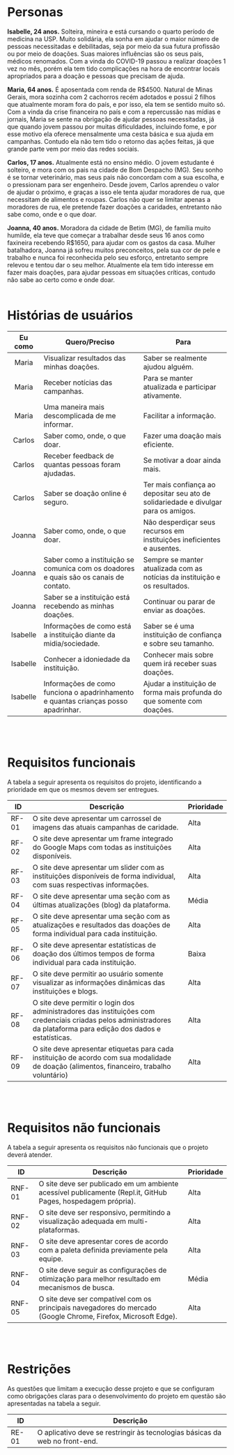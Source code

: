 # Personas
**Isabelle, 24 anos.** Solteira, mineira e está cursando o quarto período de medicina na USP. Muito solidária, ela sonha em ajudar o maior número de pessoas necessitadas e debilitadas, seja por meio da sua futura profissão ou por meio de doações. Suas maiores influências são os seus pais, médicos renomados. Com a vinda do COVID-19 passou a realizar doações 1 vez no mês, porém ela tem tido complicações na hora de encontrar locais apropriados para a doação e pessoas que precisam de ajuda.

**Maria, 64 anos.** É aposentada com renda de R$4500. Natural de Minas Gerais,  mora sozinha com 2 cachorros recém adotados e possui 2 filhos que atualmente moram fora do país, e por isso, ela tem se sentido muito só. Com a vinda da crise financeira no país e com a repercussão nas mídias e jornais, Maria se sente na obrigação de ajudar pessoas necessitadas, já que quando jovem passou por muitas dificuldades, incluindo fome, e por esse motivo ela oferece mensalmente uma cesta básica e sua ajuda em campanhas. Contudo ela não tem tido o retorno das ações feitas, já que grande parte vem por meio das redes sociais.

**Carlos, 17 anos.** Atualmente está no ensino médio. O jovem estudante é solteiro, e mora com os pais na cidade de Bom Despacho (MG). Seu sonho é se tornar veterinário, mas seus pais não concordam com a sua escolha, e o pressionam para ser engenheiro. Desde jovem, Carlos aprendeu o valor de ajudar o próximo, e graças a isso ele tenta ajudar moradores de rua, que necessitam de alimentos e roupas. Carlos não quer se limitar apenas a moradores de rua, ele pretende fazer doações a caridades, entretanto não sabe como, onde e o que doar.

**Joanna, 40 anos.** Moradora da cidade de Betim (MG), de família muito humilde, ela teve que começar a trabalhar desde seus 16 anos como faxineira recebendo R$1650, para ajudar com os gastos da casa. Mulher batalhadora, Joanna já sofreu muitos preconceitos, pela sua cor de pele e trabalho e nunca foi reconhecida pelo seu esforço, entretanto sempre relevou e tentou dar o seu melhor. Atualmente ela tem tido interesse em fazer mais doações, para ajudar pessoas em situações críticas, contudo não sabe ao certo como e onde doar.
<br></br>

# Histórias de usuários

|Eu como|Quero/Preciso|Para|
|:--:|---------|----------|
|Maria|Visualizar resultados das minhas doações.|Saber se realmente ajudou alguém.
|Maria|Receber notícias das campanhas.|Para se manter atualizada e participar ativamente.
|Maria|Uma maneira mais descomplicada de me informar.|Facilitar a informação.
|Carlos|Saber como, onde, o que doar.|Fazer uma doação mais eficiente.|
|Carlos|Receber feedback de quantas pessoas foram ajudadas.|Se motivar a doar ainda mais.
|Carlos|Saber se doação online é seguro.|Ter mais confiança ao depositar seu ato de solidariedade e divulgar para os amigos.
|Joanna|Saber como, onde, o que doar.|Não desperdiçar seus recursos em instituições ineficientes e ausentes.|
|Joanna|Saber como a instituição se comunica com os doadores e quais são os canais de contato.|Sempre se manter atualizada com as notícias da instituição e os resultados.
|Joanna| Saber se a instituição está recebendo as minhas doações.|Continuar ou parar de enviar as doações.
|Isabelle|Informações de como está a instituição diante da midia/sociedade.|Saber se é uma instituição de confiança e sobre seu tamanho.
|Isabelle|Conhecer a idoniedade da instituição.|Conhecer mais sobre quem irá receber suas doações.
|Isabelle|Informações de como funciona o apadrinhamento e quantas crianças posso apadrinhar.|Ajudar a instituição de forma mais profunda do que somente com doações.
<br></br>

# Requisitos funcionais

A tabela a seguir apresenta os requisitos do projeto, identificando a prioridade em que os mesmos devem ser entregues.

|ID|Descrição|Prioridade|
|--|---------|----------|
|RF-01|O site deve apresentar um carrossel de imagens das atuais campanhas de caridade.|Alta
|RF-02|O site deve apresentar um frame integrado do Google Maps com todas as instituições disponíveis.|Alta
|RF-03|O site deve apresentar um slider com as instituições disponíveis de forma individual, com suas respectivas informações.|Alta
|RF-04|O site deve apresentar uma seção com as últimas atualizações (blog) da plataforma.|Média
|RF-05|O site deve apresentar uma seção com as atualizações e resultados das doações de forma individual para cada instituição.|Alta
|RF-06|O site deve apresentar estatísticas de doação dos últimos tempos de forma individual para cada instituição.|Baixa
|RF-07|O site deve permitir ao usuário somente visualizar as informações dinâmicas das instituições e blogs.|Alta|
|RF-08|O site deve permitir o login dos administradores das instituições com credenciais criadas pelos administradores da plataforma para edição dos dados e estatísticas.|Alta
|RF-09|O site deve apresentar etiquetas para cada instituição de acordo com sua modalidade de doação (alimentos, financeiro, trabalho voluntário)|Alta


<br></br>

# Requisitos não funcionais

A tabela a seguir apresenta os requisitos não funcionais que o projeto deverá atender.

|ID|Descrição|Prioridade|
|--|---------|----------|
|RNF-01|O site deve ser publicado em um ambiente acessível publicamente (Repl.it, GitHub Pages, hospedagem própria).|Alta
|RNF-02|O site deve ser responsivo, permitindo a visualização adequada em multi-plataformas.|Alta
|RNF-03|O site deve apresentar cores de acordo com a paleta definida previamente pela equipe.|Alta
|RNF-04|O site deve seguir as configurações de otimização para melhor resultado em mecanismos de busca.|Média
|RNF-05|O site deve ser compatível com os principais navegadores do mercado (Google Chrome, Firefox, Microsoft Edge).|Alta

<br></br>

# Restrições

As questões que limitam a execução desse projeto e que se configuram como obrigações claras para o desenvolvimento do projeto em questão são apresentadas na tabela a seguir.

|ID|Descrição|
|--|---------|
|RE-01|O aplicativo deve se restringir às tecnologias básicas da web no front-end.